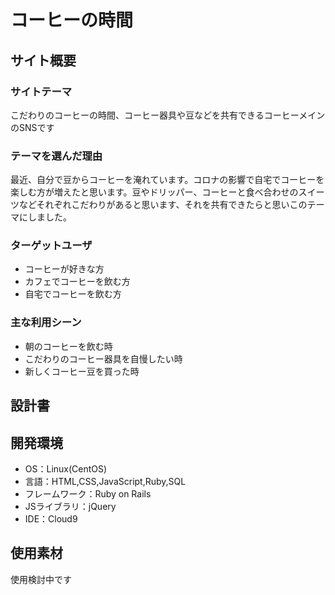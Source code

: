 # コーヒーの時間

## サイト概要
### サイトテーマ
こだわりのコーヒーの時間、コーヒー器具や豆などを共有できるコーヒーメインのSNSです

### テーマを選んだ理由
最近、自分で豆からコーヒーを淹れています。コロナの影響で自宅でコーヒーを楽しむ方が増えたと思います。豆やドリッパー、コーヒーと食べ合わせのスイーツなどそれぞれこだわりがあると思います、それを共有できたらと思いこのテーマにしました。

### ターゲットユーザ
- コーヒーが好きな方
- カフェでコーヒーを飲む方
- 自宅でコーヒーを飲む方

### 主な利用シーン
- 朝のコーヒーを飲む時
- こだわりのコーヒー器具を自慢したい時
- 新しくコーヒー豆を買った時

## 設計書

## 開発環境
- OS：Linux(CentOS)
- 言語：HTML,CSS,JavaScript,Ruby,SQL
- フレームワーク：Ruby on Rails
- JSライブラリ：jQuery
- IDE：Cloud9

## 使用素材
使用検討中です
